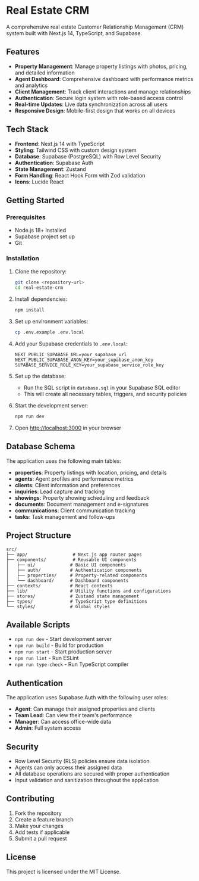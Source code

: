 # Real Estate CRM

A comprehensive real estate Customer Relationship Management (CRM) system built with Next.js 14, TypeScript, and Supabase.

## Features

- **Property Management**: Manage property listings with photos, pricing, and detailed information
- **Agent Dashboard**: Comprehensive dashboard with performance metrics and analytics
- **Client Management**: Track client interactions and manage relationships
- **Authentication**: Secure login system with role-based access control
- **Real-time Updates**: Live data synchronization across all users
- **Responsive Design**: Mobile-first design that works on all devices

## Tech Stack

- **Frontend**: Next.js 14 with TypeScript
- **Styling**: Tailwind CSS with custom design system
- **Database**: Supabase (PostgreSQL) with Row Level Security
- **Authentication**: Supabase Auth
- **State Management**: Zustand
- **Form Handling**: React Hook Form with Zod validation
- **Icons**: Lucide React

## Getting Started

### Prerequisites

- Node.js 18+ installed
- Supabase project set up
- Git

### Installation

1. Clone the repository:
   ```bash
   git clone <repository-url>
   cd real-estate-crm
   ```

2. Install dependencies:
   ```bash
   npm install
   ```

3. Set up environment variables:
   ```bash
   cp .env.example .env.local
   ```

4. Add your Supabase credentials to `.env.local`:
   ```
   NEXT_PUBLIC_SUPABASE_URL=your_supabase_url
   NEXT_PUBLIC_SUPABASE_ANON_KEY=your_supabase_anon_key
   SUPABASE_SERVICE_ROLE_KEY=your_supabase_service_role_key
   ```

5. Set up the database:
   - Run the SQL script in `database.sql` in your Supabase SQL editor
   - This will create all necessary tables, triggers, and security policies

6. Start the development server:
   ```bash
   npm run dev
   ```

7. Open [http://localhost:3000](http://localhost:3000) in your browser

## Database Schema

The application uses the following main tables:

- **properties**: Property listings with location, pricing, and details
- **agents**: Agent profiles and performance metrics
- **clients**: Client information and preferences
- **inquiries**: Lead capture and tracking
- **showings**: Property showing scheduling and feedback
- **documents**: Document management and e-signatures
- **communications**: Client communication tracking
- **tasks**: Task management and follow-ups

## Project Structure

```
src/
├── app/                 # Next.js app router pages
├── components/          # Reusable UI components
│   ├── ui/             # Basic UI components
│   ├── auth/           # Authentication components
│   ├── properties/     # Property-related components
│   └── dashboard/      # Dashboard components
├── contexts/           # React contexts
├── lib/                # Utility functions and configurations
├── stores/             # Zustand state management
├── types/              # TypeScript type definitions
└── styles/             # Global styles
```

## Available Scripts

- `npm run dev` - Start development server
- `npm run build` - Build for production
- `npm run start` - Start production server
- `npm run lint` - Run ESLint
- `npm run type-check` - Run TypeScript compiler

## Authentication

The application uses Supabase Auth with the following user roles:

- **Agent**: Can manage their assigned properties and clients
- **Team Lead**: Can view their team's performance
- **Manager**: Can access office-wide data
- **Admin**: Full system access

## Security

- Row Level Security (RLS) policies ensure data isolation
- Agents can only access their assigned data
- All database operations are secured with proper authentication
- Input validation and sanitization throughout the application

## Contributing

1. Fork the repository
2. Create a feature branch
3. Make your changes
4. Add tests if applicable
5. Submit a pull request

## License

This project is licensed under the MIT License.

